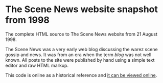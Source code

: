 # The Scene News website snapshot from 1998

The complete HTML source to The Scene News website from 21 August 1998.

The Scene News was a very early web blog discussing the warez scene gossip and news. It was from an era when the term *blog* was not well known. All posts to the site were published by hand using a simple text editor and raw HTML markup.

This code is online as a historical reference and [it can be viewed online](http://www.defacto2.net/wayback/the-scene-news-from-1998-august-21/news.html).
